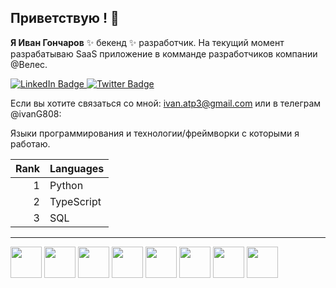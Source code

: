 ## Приветствую ! 👋


**Я Иван Гончаров**  ✨ бекенд ✨ разработчик. На текущий момент разрабатываю SaaS приложение в комманде разработчиков компании @Велес.

<div id="badges">
  <a href="https://www.linkedin.com/in/ivan-goncharov-422529243/">
    <img src="https://img.shields.io/badge/LinkedIn-blue?style=for-the-badge&logo=linkedin&logoColor=white" alt="LinkedIn Badge"/>
  </a>
  <a href="https://hh.ru/resume/eeb0fec4ff0ded24490039ed1f73365749456d">
    <img src="https://img.shields.io/badge/Twitter-blue?style=for-the-badge&logo=twitter&logoColor=white" alt="Twitter Badge"/>
  </a>
</div>

Если вы хотите связаться со мной:  ivan.atp3@gmail.com или в телеграм @ivanG808:

Языки программирования и технологии/фреймворки с которыми я работаю.

| Rank | Languages |                
|-----:|-----------|
|     1| Python    |
|     2| TypeScript|
|     3| SQL       |

---

<div>

<img height="50" width="50" src="https://cdn.jsdelivr.net/gh/devicons/devicon@latest/icons/python/python-original-wordmark.svg" />

<img height="50" width="50" src="https://cdn.jsdelivr.net/gh/devicons/devicon@latest/icons/apachekafka/apachekafka-original.svg" />

<img height="50" width="50" src="https://cdn.jsdelivr.net/gh/devicons/devicon@latest/icons/postgresql/postgresql-original.svg" />

<img height="50" width="50" src="https://cdn.jsdelivr.net/gh/devicons/devicon@latest/icons/sqlalchemy/sqlalchemy-original.svg" /> 

<img height="50" width="50" src="https://cdn.jsdelivr.net/gh/devicons/devicon@latest/icons/docker/docker-plain-wordmark.svg" />

<img height="50" width="50" src="https://cdn.jsdelivr.net/gh/devicons/devicon@latest/icons/fastapi/fastapi-original.svg" />

<img height="50" width="50" src="https://cdn.jsdelivr.net/gh/devicons/devicon@latest/icons/nextjs/nextjs-original.svg" />

<img height="50" width="50" src="https://cdn.jsdelivr.net/gh/devicons/devicon@latest/icons/apacheairflow/apacheairflow-original-wordmark.svg" />
          
          
          
  
</div>          

          
          
          
          

